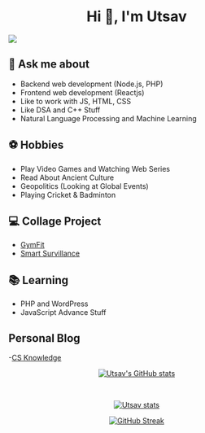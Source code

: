 <h1 align="center">Hi 👋, I'm Utsav</h1>
<!-- <h3 align="center">Seeking Freshers Role</h3> -->

![](https://komarev.com/ghpvc/?username=up1512001&label=PROFILE+VIEWS&color=orange)

## 💬 Ask me about
- Backend web development (Node.js, PHP)
- Frontend web development (Reactjs)
- Like to work with JS, HTML, CSS 
- Like DSA and C++ Stuff
- Natural Language Processing and Machine Learning

## ⚽ Hobbies
- Play Video Games and Watching Web Series  
- Read About Ancient Culture
- Geopolitics (Looking at Global Events)
- Playing Cricket & Badminton

## 💻 Collage Project
- [GymFit](https://github.com/up1512001/GymFit)
- [Smart Survillance](https://github.com/up1512001/Abnormal-Event-Detection-6th-sem-project-)

## 📚 Learning
- PHP and WordPress  
- JavaScript Advance Stuff

## Personal Blog
-[CS Knowledge](https://csblogcontent.wordpress.com/)

<div align="center">
  
[![Utsav's GitHub stats](https://github-readme-stats.vercel.app/api?username=up1512001&show_icons=true&theme=radical)]([https://](https://github.com/black1512/docker-repos/pkgs/container/docker-repos))

</div> <br>
<p align="center"> <a href="https://github.com/up1512001"><img src="https://github-profile-trophy.vercel.app/?username=up1512001" alt="Utsav stats" /></a> </p>

<div align="center">
  
  [![GitHub Streak](https://streak-stats.demolab.com?user=up1512001&theme=radical)]([https://git.io/streak-stats](https://github.com/black1512/npm-package-registery/pkgs/npm/npm-package-registery)https://github.com/black1512/npm-package-registery/pkgs/npm/npm-package-registery)
  
</div> <br>

